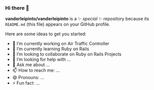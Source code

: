 ### Hi there 👋


**vanderleipinto/vanderleipinto** is a ✨ _special_ ✨ repository because its `README.md` (this file) appears on your GitHub profile.

Here are some ideas to get you started:

- 🔭 I’m currently working on Air Traffic Controller
- 🌱 I’m currently learning Ruby on Rails
- 👯 I’m looking to collaborate on Ruby on Rails Projects
- 🤔 I’m looking for help with ...
- 💬 Ask me about ...
- 📫 How to reach me: ...
- 😄 Pronouns: ...
- ⚡ Fun fact: ...

